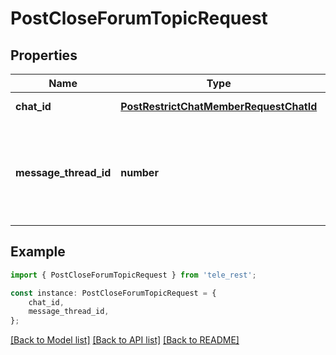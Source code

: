 # PostCloseForumTopicRequest


## Properties

Name | Type | Description | Notes
------------ | ------------- | ------------- | -------------
**chat_id** | [**PostRestrictChatMemberRequestChatId**](PostRestrictChatMemberRequestChatId.md) |  | [default to undefined]
**message_thread_id** | **number** | Unique identifier for the target message thread of the forum topic | [default to undefined]

## Example

```typescript
import { PostCloseForumTopicRequest } from 'tele_rest';

const instance: PostCloseForumTopicRequest = {
    chat_id,
    message_thread_id,
};
```

[[Back to Model list]](../README.md#documentation-for-models) [[Back to API list]](../README.md#documentation-for-api-endpoints) [[Back to README]](../README.md)
